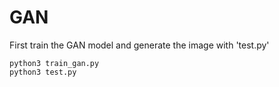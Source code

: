 # GAN

First train the GAN model and generate the image with 'test.py'

    python3 train_gan.py
    python3 test.py
